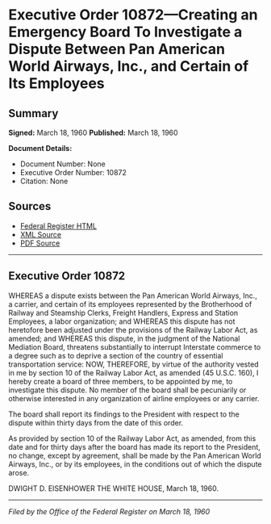 # Executive Order 10872—Creating an Emergency Board To Investigate a Dispute Between Pan American World Airways, Inc., and Certain of Its Employees

## Summary

**Signed:** March 18, 1960
**Published:** March 18, 1960

**Document Details:**
- Document Number: None
- Executive Order Number: 10872
- Citation: None

## Sources
- [Federal Register HTML](https://www.presidency.ucsb.edu/documents/executive-order-10872-creating-emergency-board-investigate-dispute-between-pan-american)
- [XML Source](None)
- [PDF Source](None)

---

## Executive Order 10872

WHEREAS a dispute exists between the Pan American World Airways, Inc., a carrier, and certain of its employees represented by the Brotherhood of Railway and Steamship Clerks, Freight Handlers, Express and Station Employees, a labor organization; and
WHEREAS this dispute has not heretofore been adjusted under the provisions of the Railway Labor Act, as amended; and
WHEREAS this dispute, in the judgment of the National Mediation Board, threatens substantially to interrupt Interstate commerce to a degree such as to deprive a section of the country of essential transportation service:
NOW, THEREFORE, by virtue of the authority vested in me by section 10 of the Railway Labor Act, as amended (45 U.S.C. 160), I hereby create a board of three members, to be appointed by me, to investigate this dispute. No member of the board shall be pecuniarily or otherwise interested in any organization of airline employees or any carrier.

The board shall report its findings to the President with respect to the dispute within thirty days from the date of this order.

As provided by section 10 of the Railway Labor Act, as amended, from this date and for thirty days after the board has made its report to the President, no change, except by agreement, shall be made by the Pan American World Airways, Inc., or by its employees, in the conditions out of which the dispute arose.

DWIGHT D. EISENHOWER
THE WHITE HOUSE,
March 18, 1960.

---

*Filed by the Office of the Federal Register on March 18, 1960*
